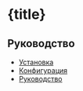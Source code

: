 {title}
===

## Руководство

* [Установка](install.md)
* [Конфигурация](config.md)
* [Руководство](guide.md)
